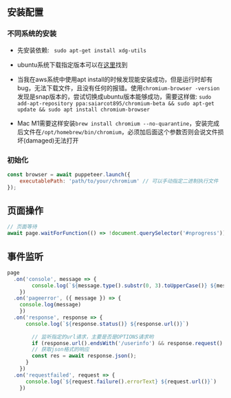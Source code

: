 ## 安装配置

### 不同系统的安装

- 先安装依赖: ` sudo apt-get install xdg-utils`

- ubuntu系统下载指定版本可以在[这里](http://archive.ubuntu.com/ubuntu/pool/universe/c/chromium-browser/)找到
- 当我在aws系统中使用apt install的时候发现能安装成功，但是运行时却有bug，无法下载文件，且没有任何的报错。使用`chromium-browser -version`发现是snap版本的，尝试切换成ubuntu版本能够成功，需要这样做: `sudo add-apt-repository ppa:saiarcot895/chromium-beta && sudo apt-get update && sudo apt install chromium-browser`
- Mac M1需要这样安装`brew install chromium --no-quarantine`，安装完成后文件在`/opt/homebrew/bin/chromium`，必须加后面这个参数否则会说文件损坏(damaged)无法打开

### 初始化

```javascript
const browser = await puppeteer.launch({
    executablePath: 'path/to/your/chromium'	// 可以手动指定二进制执行文件
});
```

## 页面操作

```javascript
// 页面等待
await page.waitForFunction(() => !document.querySelector('#nprogress'));
```

## 事件监听

```javascript
page
  .on('console', message => {
        console.log(`${message.type().substr(0, 3).toUpperCase()} ${message.text()}`))
	})
  .on('pageerror', ({ message }) => {
  	console.log(message)
	})
  .on('response', response => {
      console.log(`${response.status()} ${response.url()}`)
  
  		// 监听指定的url请求，主要是否是OPTIONS请求哟
  		if (response.url().endsWith('/userinfo') && response.request().method() !== 'OPTIONS') 			 {
        // 获取json格式的响应
      	const res = await response.json();  
      }
	})
  .on('requestfailed', request => {
      console.log(`${request.failure().errorText} ${request.url()}`)
	})
```